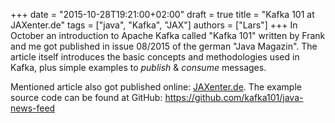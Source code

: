 +++
date = "2015-10-28T19:21:00+02:00"
draft = true
title = "Kafka 101 at JAXenter.de"
tags = ["java", "Kafka", "JAX"]
authors = ["Lars"]
+++
In October an introduction to Apache Kafka called "Kafka 101" written by Frank and me got published in issue 08/2015 of the german "Java Magazin". The article itself introduces the basic concepts and methodologies used in Kafka, plus simple examples to _publish_ &amp; _consume_ messages.

Mentioned article also got published online: <a href="https://jaxenter.de/kafka-101-28692" target="_blank">JAXenter.de</a>. The example source code can be found at GitHub: <a href="https://github.com/kafka101/java-news-feed" target="_blank">https://github.com/kafka101/java-news-feed</a>
